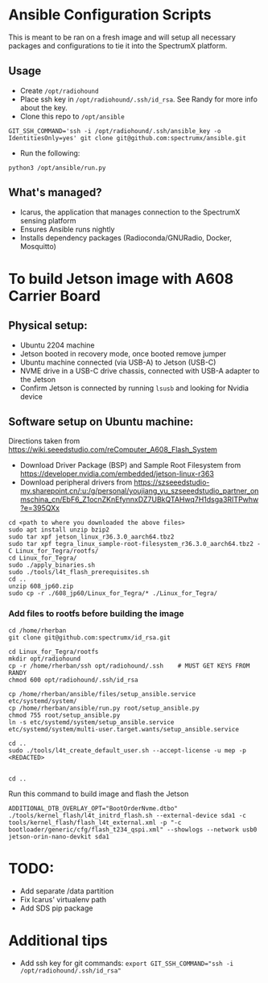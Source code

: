 # Ansible Configuration Scripts
This is meant to be ran on a fresh image and will setup all necessary packages and configurations to tie it into the SpectrumX platform.  

## Usage

- Create `/opt/radiohound`
- Place ssh key in `/opt/radiohound/.ssh/id_rsa`.  See Randy for more info about the key.
- Clone this repo to `/opt/ansible`
```
GIT_SSH_COMMAND='ssh -i /opt/radiohound/.ssh/ansible_key -o IdentitiesOnly=yes' git clone git@github.com:spectrumx/ansible.git
```
- Run the following:
```
python3 /opt/ansible/run.py
```


## What's managed?
- Icarus, the application that manages connection to the SpectrumX sensing platform
- Ensures Ansible runs nightly
- Installs dependency packages (Radioconda/GNURadio, Docker, Mosquitto)



# To build Jetson image with A608 Carrier Board

## Physical setup:
- Ubuntu 2204 machine
- Jetson booted in recovery mode, once booted remove jumper
- Ubuntu machine connected (via USB-A) to Jetson (USB-C)
- NVME drive in a USB-C drive chassis, connected with USB-A adapter to the Jetson
- Confirm Jetson is connected by running `lsusb` and looking for Nvidia device

## Software setup on Ubuntu machine:
Directions taken from https://wiki.seeedstudio.com/reComputer_A608_Flash_System
- Download Driver Package (BSP) and Sample Root Filesystem from https://developer.nvidia.com/embedded/jetson-linux-r363
- Download peripheral drivers from https://szseeedstudio-my.sharepoint.cn/:u:/g/personal/youjiang_yu_szseeedstudio_partner_onmschina_cn/EbF6_Z1ocnZKnEfynnxDZ7UBkQTAHwq7H1dsga3RITPwhw?e=395QXx


```
cd <path to where you downloaded the above files>
sudo apt install unzip bzip2
sudo tar xpf jetson_linux_r36.3.0_aarch64.tbz2
sudo tar xpf tegra_linux_sample-root-filesystem_r36.3.0_aarch64.tbz2 -C Linux_for_Tegra/rootfs/
cd Linux_for_Tegra/
sudo ./apply_binaries.sh
sudo ./tools/l4t_flash_prerequisites.sh
cd ..
unzip 608_jp60.zip
sudo cp -r ./608_jp60/Linux_for_Tegra/* ./Linux_for_Tegra/
```



<!-- ### DOES NOT WORK CURRENTLY, JUST USE SINGLE PARTITION: Prepare the partition table so we can have a separate /data.
```
cp tools/kernel_flash/flash_l4t_external.xml mep_partition.xml
```
Add these lines near the bottom, after the APP partition:
```
        <partition name="DATA" id="3" type="data">
            <allocation_policy> sequential </allocation_policy>
            <filesystem_type> basic </filesystem_type>
            <size> 0 </size>
            <file_system_attribute> 0 </file_system_attribute>
            <allocation_attribute> 0x808 </allocation_attribute>
            <align_boundary> 16384 </align_boundary>
            <percent_reserved> 0 </percent_reserved>
            <unique_guid> DATAUUID </unique_guid>
            <filename> data.img </filename>
            <description> Space for recorded data.</description>
        </partition>
```
Prepare the disk image:
```
dd if=/dev/zero of=data.img bs=1M count=10 
mkfs.ext4 data.img  
``` -->

### Add files to rootfs before building the image
```
cd /home/rherban
git clone git@github.com:spectrumx/id_rsa.git

cd Linux_for_Tegra/rootfs
mkdir opt/radiohound
cp -r /home/rherban/ssh opt/radiohound/.ssh    # MUST GET KEYS FROM RANDY
chmod 600 opt/radiohound/.ssh/id_rsa

cp /home/rherban/ansible/files/setup_ansible.service etc/systemd/system/
cp /home/rherban/ansible/run.py root/setup_ansible.py
chmod 755 root/setup_ansible.py
ln -s etc/systemd/system/setup_ansible.service etc/systemd/system/multi-user.target.wants/setup_ansible.service

cd ..
sudo ./tools/l4t_create_default_user.sh --accept-license -u mep -p <REDACTED> 


cd ..
```


Run this command to build image and flash the Jetson

```
ADDITIONAL_DTB_OVERLAY_OPT="BootOrderNvme.dtbo" ./tools/kernel_flash/l4t_initrd_flash.sh --external-device sda1 -c tools/kernel_flash/flash_l4t_external.xml -p "-c bootloader/generic/cfg/flash_t234_qspi.xml" --showlogs --network usb0 jetson-orin-nano-devkit sda1
```


# TODO:
- Add separate /data partition
- Fix Icarus' virtualenv path
- Add SDS pip package




# Additional tips
- Add ssh key for git commands:  `export GIT_SSH_COMMAND="ssh -i /opt/radiohound/.ssh/id_rsa"`




